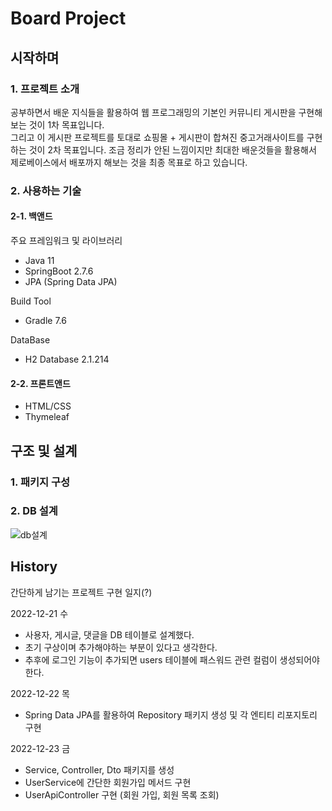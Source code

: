 # Board Project

## 시작하며
### 1. 프로젝트 소개
 공부하면서 배운 지식들을 활용하여 웹 프로그래밍의 기본인 커뮤니티 게시판을 구현해보는 것이 1차 목표입니다. 
 <br>그리고 이 게시판 프로젝트를 토대로 쇼핑몰 + 게시판이 합쳐진 중고거래사이트를 구현하는 것이 2차 목표입니다.
 조금 정리가 안된 느낌이지만 최대한 배운것들을 활용해서 제로베이스에서 배포까지 해보는 것을 최종 목표로 하고 있습니다.

### 2. 사용하는 기술
#### 2-1. 백앤드
주요 프레임워크 및 라이브러리
- Java 11
- SpringBoot 2.7.6
- JPA (Spring Data JPA)

Build Tool
- Gradle 7.6

DataBase
- H2 Database 2.1.214

#### 2-2. 프론트앤드
- HTML/CSS
- Thymeleaf

## 구조 및 설계
### 1. 패키지 구성

### 2. DB 설계
![db설계](https://user-images.githubusercontent.com/108498668/208923244-9e2e14be-452e-4e69-ac50-0981bdb4bda0.png)

## History 
 간단하게 남기는 프로젝트 구현 일지(?)
 
2022-12-21 수
- 사용자, 게시글, 댓글을 DB 테이블로 설계했다.
- 초기 구상이며 추가해야하는 부분이 있다고 생각한다.
- 추후에 로그인 기능이 추가되면 users 테이블에 패스워드 관련 컬럼이 생성되어야한다.

2022-12-22 목
- Spring Data JPA를 활용하여 Repository 패키지 생성 및 각 엔티티 리포지토리 구현

2022-12-23 금
- Service, Controller, Dto 패키지를 생성
- UserService에 간단한 회원가입 메서드 구현
- UserApiController 구현 (회원 가입, 회원 목록 조회)

